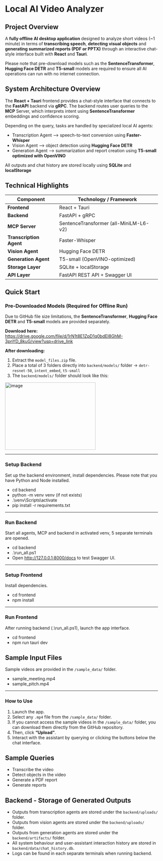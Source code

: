 # Local AI Video Analyzer
## Project Overview
A **fully offline AI desktop application** designed to analyze short videos (~1 minute) in terms of **transcribing speech**, **detecting visual objects** and **generating summarized reports (PDF or PPTX)** through an interactive chat-style interface built with **React** and **Tauri**. 

Please note that pre-download models such as the **SentenceTransformer**, **Hugging Face DETR** and **T5-small** models are required to ensure all AI operations can run with no internet connection.



## System Architecture Overview
The **React + Tauri** frontend provides a chat-style interface that connects to the **FastAPI** backend via **gRPC**. The backend routes user queries to the **MCP** Server, which interprets intent using **SentenceTransformer** embeddings and confidence scoring. 

Depending on the query, tasks are handled by specialized local AI agents:
- Transcription Agent –> speech-to-text conversion using **Faster-Whisper**
- Vision Agent –> object detection using **Hugging Face DETR**
- Generation Agent –> summarization and report creation using **T5-small optimized with OpenVINO**

All outputs and chat history are stored locally using **SQLite** and **localStorage**


## Technical Highlights
| Component | Technology / Framework |
| ---------- | ---------------------- |
| **Frontend** | React + Tauri |
| **Backend** | FastAPI + gRPC |
| **MCP Server** | SentenceTransformer (all-MiniLM-L6-v2) |
| **Transcription Agent** | Faster-Whisper |
| **Vision Agent** | Hugging Face DETR |
| **Generation Agent** | T5-small (OpenVINO-optimized) |
| **Storage Layer** | SQLite + localStorage |
| **API Layer** | FastAPI REST API + Swagger UI |



## Quick Start  
### Pre-Downloaded Models (Required for Offline Run)
Due to GitHub file size limitations, the **SentenceTransformer**, **Hugging Face DETR** and **T5-small** models are provided separately.

**Download here:**  
https://drive.google.com/file/d/1rN1t8E1ZpD1q0bdEI8GhM-3pnYD_8kuG/view?usp=drive_link

**After downloading:** 
1. Extract the `model_files.zip` file.
2. Place a total of 3 folders directly into `backend/models/` folder -> `detr-resnet-50`, `intent_embed`, `t5-small`
3. The `backend/models/` folder should look like this:
    
<img width="298" height="222" alt="image" src="https://github.com/user-attachments/assets/e924eefa-91a3-49ea-b622-621d0233398e" />




---


### Setup Backend  
Set up the backend environment, install dependencies.
Please note that you have Python and Node installed.
- cd backend
- python -m venv venv (if not exists)
- .\venv\Scripts\activate 
- pip install -r requirements.txt

--- 

### Run Backend
Start all agents, MCP and backend in activated venv, 5 separate terminals are opened. 
- cd backend
- .\run_all.ps1
- Open http://127.0.0.1:8000/docs to test Swagger UI.

---

### Setup Frontend
Install dependencies.
- cd frontend
- npm install

---

### Run Frontend
After running backend (.\run_all.ps1), launch the app interface.
- cd frontend
- npm run tauri dev



## Sample Input Files
Sample videos are provided in the `/sample_data/` folder.
- sample_meeting.mp4
- sample_pitch.mp4 

---

### How to Use
1. Launch the app.  
2. Select any `.mp4` file from the `/sample_data/` folder.
3. If you cannot access the sample videos in the `/sample_data/` folder, you can download them directly from the GitHub repository.
4. Then, click **“Upload”**.
5. Interact with the assistant by querying or clicking the buttons below the chat interface.

## Sample Queries
- Transcribe the video
- Detect objects in the video
- Generate a PDF report
- Generate reports 

## Backend - Storage of Generated Outputs
- Outputs from transcription agents are stored under the `backend/uploads/` folder.
- Outputs from vision agents are stored under the `backend/uploads/` folder.
- Outputs from generation agents are stored under the `backend/artifacts/` folder.
- All system behaviour and user-assistant interaction history are stored in `backend/data/chat_history.db`.
- Logs can be found in each separate terminals when running backend.


